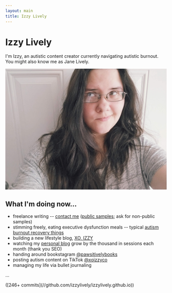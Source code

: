 ```yaml
---
layout: main
title: Izzy Lively
---
```

# Izzy Lively

I'm Izzy, an autistic content creator currently navigating autistic burnout. You might also know me as Jane Lively.

![Me, standing in front of a door and eyes looking up at an angle](/images/selfie-me-2022-05-10.jpg)

## What I'm doing now...
* freelance writing -- [contact me](https://xoizzy.co/contact/) ([public samples](/tags/#writing-samples/); ask for non-public samples)
* stimming freely, eating executive dysfunction meals -- typical [autism burnout recovery things](https://xoizzy.co/autism-burnout-recovery/)
* building a new lifestyle blog, [XO, IZZY](https://xoizzy.co/)
* watching my [personal blog](https://izzy.blog/) grow by the thousand in sessions each month (thank you SEO)
* handing around bookstagram [@pawsitivelybooks](//instagram.com/pawsitivelybooks/)
* posting autism content on TikTok [@xoizzyco](//tiktok.com/@xoizzyco/)
* managing my life via bullet journaling

<p class="dots">&hellip;</p>
([246+ commits](//github.com/izzylively/izzylively.github.io))
